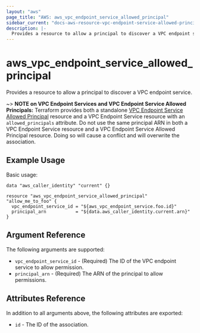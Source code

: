 ```yaml
---
layout: "aws"
page_title: "AWS: aws_vpc_endpoint_service_allowed_principal"
sidebar_current: "docs-aws-resource-vpc-endpoint-service-allowed-principal"
description: |-
  Provides a resource to allow a principal to discover a VPC endpoint service.
---
```


# aws_vpc_endpoint_service_allowed_principal

Provides a resource to allow a principal to discover a VPC endpoint service.

~> **NOTE on VPC Endpoint Services and VPC Endpoint Service Allowed Principals:** Terraform provides
both a standalone [VPC Endpoint Service Allowed Principal](vpc_endpoint_service_allowed_principal.html) resource
and a VPC Endpoint Service resource with an `allowed_principals` attribute. Do not use the same principal ARN in both
a VPC Endpoint Service resource and a VPC Endpoint Service Allowed Principal resource. Doing so will cause a conflict
and will overwrite the association.

## Example Usage

Basic usage:

```hcl
data "aws_caller_identity" "current" {}

resource "aws_vpc_endpoint_service_allowed_principal" "allow_me_to_foo" {
  vpc_endpoint_service_id = "${aws_vpc_endpoint_service.foo.id}"
  principal_arn           = "${data.aws_caller_identity.current.arn}"
}
```

## Argument Reference

The following arguments are supported:

* `vpc_endpoint_service_id` - (Required) The ID of the VPC endpoint service to allow permission.
* `principal_arn` - (Required) The ARN of the principal to allow permissions.

## Attributes Reference

In addition to all arguments above, the following attributes are exported:

* `id` - The ID of the association.
